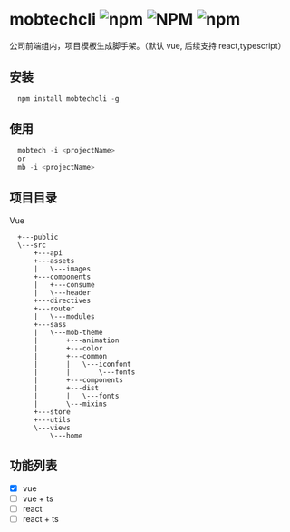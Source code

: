 # mobtechcli ![npm](https://img.shields.io/npm/v/mobtechcli.svg) ![NPM](https://img.shields.io/npm/l/mobtechcli.svg) ![npm](https://img.shields.io/npm/dm/mobtechcli.svg)

公司前端组内，项目模板生成脚手架。（默认 vue, 后续支持 react,typescript）

## 安装

```javascript
  npm install mobtechcli -g
```

## 使用

```javascript
  mobtech -i <projectName>
  or
  mb -i <projectName>
```

## 项目目录

Vue

```
  +---public
  \---src
      +---api
      +---assets
      |   \---images
      +---components
      |   +---consume
      |   \---header
      +---directives
      +---router
      |   \---modules
      +---sass
      |   \---mob-theme
      |       +---animation
      |       +---color
      |       +---common
      |       |   \---iconfont
      |       |       \---fonts
      |       +---components
      |       +---dist
      |       |   \---fonts
      |       \---mixins
      +---store
      +---utils
      \---views
          \---home

```

## 功能列表

- [x] vue
- [ ] vue + ts
- [ ] react
- [ ] react + ts
